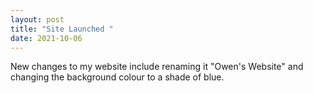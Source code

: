 ```yaml
---
layout: post
title: "Site Launched "
date: 2021-10-06
---
```


New changes to my website include renaming it "Owen's Website" and changing the background colour to a shade of blue.
